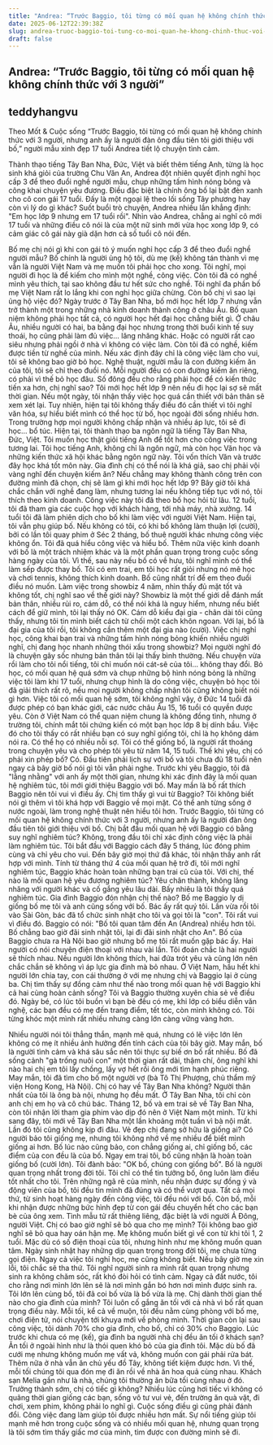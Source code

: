 ```yaml
---
title: "Andrea: “Trước Baggio, tôi từng có mối quan hệ không chính thức với 3 người”"
date: 2025-06-12T22:39:38Z
slug: andrea-truoc-baggio-toi-tung-co-moi-quan-he-khong-chinh-thuc-voi-3-nguoi
draft: false
---
```


## Andrea: “Trước Baggio, tôi từng có mối quan hệ không chính thức với 3 người”

## teddyhangvu

Theo Mốt & Cuộc sống
“Trước Baggio, tôi từng có mối quan hệ không chính thức với 3 người, nhưng anh ấy là người đàn ông đầu tiên tôi giới thiệu với bố,” người mẫu xinh đẹp 17 tuổi Andrea tiết lộ chuyện tình cảm.

Thành thạo tiếng Tây Ban Nha, Đức, Việt và biết thêm tiếng Anh, từng là học sinh khá giỏi của trường Chu Văn An, Andrea đột nhiên quyết định nghỉ học cấp 3 để theo đuổi nghề người mẫu, chụp những tấm hình nóng bỏng và công khai chuyện yêu đương. Điều đặc biệt là chính ông bố lại bật đèn xanh cho cô con gái 17 tuổi. Đấy là một ngoại lệ theo lối sống Tây phương hay còn vì lý do gì khác?
Suốt buổi trò chuyện, Andrea nhiều lần khẳng định: "Em học lớp 9 nhưng em 17 tuổi rồi". Nhìn vào Andrea, chẳng ai nghĩ cô mới 17 tuổi và những điều cô nói là của một nữ sinh mới vừa học xong lớp 9, có cảm giác cô gái này già dặn hơn cả số tuổi cô nói đến.

Bố mẹ chị nói gì khi con gái tỏ ý muốn nghỉ học cấp 3 để theo đuổi nghề người mẫu?
Bố chính là người ủng hộ tôi, dù mẹ (kế) không tán thành vì mẹ vẫn là người Việt Nam và mẹ muốn tôi phải học cho xong. Tôi nghĩ, mọi người đi học là để kiếm cho mình một nghề, công việc. Còn tôi đã có nghề mình yêu thích, tại sao không đầu tư hết sức cho nghề.
Tôi nghĩ đa phần bố mẹ Việt Nam rất lo lắng khi con nghỉ học giữa chừng. Còn bố chị vì sao lại ủng hộ việc đó?
Ngày trước ở Tây Ban Nha, bố mới học hết lớp 7 nhưng vẫn trở thành một trong những nhà kinh doanh thành công ở châu Âu. Bố quan niệm không phải học tất cả, có người học hết đại học chẳng biết gì. Ở châu Âu, nhiều người có hai, ba bằng đại học nhưng trong thời buổi kinh tế suy thoái, họ cũng phải làm đủ việc... lăng nhăng khác. Hoặc có người rất cao siêu nhưng phải ngồi ở nhà vì không có việc làm. Còn tôi đã có nghề, kiếm được tiền từ nghề của mình. Nếu xác định đây chỉ là công việc làm cho vui, tôi sẽ không bao giờ bỏ học. Nghệ thuật, người mẫu là con đường kiếm ăn của tôi, tôi sẽ chỉ theo đuổi nó.
Mỗi người đều có con đường kiếm ăn riêng, có phải vì thế bỏ học đâu. Số đông đều cho rằng phải học để có kiến thức tiến xa hơn, chị nghĩ sao?
Tôi mới học hết lớp 9 nên nếu đi học lại sợ sẽ mất thời gian. Nếu một ngày, tôi nhận thấy việc học quá cần thiết với bản thân sẽ xem xét lại. Tuy nhiên, hiện tại tôi không thấy điều đó cần thiết vì tôi nghĩ văn hóa, sự hiểu biết mình có thể học từ bố, học ngoài đời sống nhiều hơn. Trong trường hợp mọi người không chấp nhận và nhiều áp lực, tôi sẽ đi học... bổ túc.
Hiện tại, tôi thành thạo ba ngôn ngữ là tiếng Tây Ban Nha, Đức, Việt. Tôi muốn học thật giỏi tiếng Anh để tốt hơn cho công việc trong tương lai. Tôi học tiếng Anh, không chỉ là ngôn ngữ, mà còn học Văn học và những kiến thức xã hội khác bằng ngôn ngữ này. Tôi vốn thích Văn và trước đây học khá tốt môn này.
Gia đình chị có thể nói là khá giả, sao chị phải vội vàng nghĩ đến chuyện kiếm ăn? Nếu chẳng may không thành công trên con đường mình đã chọn, chị sẽ làm gì khi mới học hết lớp 9?
Bây giờ tôi khá chắc chắn với nghề đang làm, nhưng tương lai nếu không tiếp tục với nó, tôi thích theo kinh doanh. Công việc này tôi đã theo bố học hỏi từ lâu. 12 tuổi, tôi đã tham gia các cuộc họp với khách hàng, tới nhà máy, nhà xưởng. 14 tuổi tôi đã làm phiên dịch cho bố khi làm việc với người Việt Nam.
Hiện tại, tôi vẫn phụ giúp bố. Nếu không có tôi, có khi bố không làm thuận lợi (cười), bởi có lần tôi quay phim ở Séc 2 tháng, bố thuê người khác nhưng công việc không ổn. Tôi đã quá hiểu công việc và hiểu bố. Thêm nữa việc kinh doanh với bố là một trách nhiệm khác và là một phần quan trọng trong cuộc sống hàng ngày của tôi. Vì thế, sau này nếu bố có về hưu, tôi nghĩ mình có thể làm sếp được thay bố.
Tôi có em trai, em tôi học rất giỏi nhưng nó mê học và chơi tennis, không thích kinh doanh. Bố cũng nhất trí để em theo đuổi điều nó muốn.
Làm việc trong showbiz 4 năm, nhìn thấy đủ mặt tốt và không tốt, chị nghĩ sao về thế giới này?
Showbiz là một thế giới dễ đánh mất bản thân, nhiều rủi ro, cám dỗ, có thể nói khá là nguy hiểm, nhưng nếu biết cách để giữ mình, tôi lại thấy nó OK.
Cám dỗ kiểu đại gia - chân dài tôi cũng thấy, nhưng tôi tin mình biết cách từ chối một cách khôn ngoan. Với lại, bố là đại gia của tôi rồi, tôi không cần thêm một đại gia nào (cười).
Việc chị nghỉ học, công khai bạn trai và những tấm hình nóng bỏng khiến nhiều người nghĩ, chị đang học nhanh những thói xấu trong showbiz?
Mọi người nghĩ đó là chuyện gây sốc nhưng bản thân tôi lại thấy bình thường. Nếu chuyện vừa rồi làm cho tôi nổi tiếng, tôi chỉ muốn nói cát-sê của tôi... không thay đổi.
Bỏ học, có mối quan hệ quá sớm và chụp những bộ hình nóng bỏng là những việc tôi làm khi 17 tuổi, nhưng chụp hình là do công việc, chuyện bỏ học tôi đã giải thích rất rõ, nếu mọi người không chấp nhận tôi cũng không biết nói gì hơn. Việc tôi có mối quan hệ sớm, tôi không nghĩ vậy, ở Đức 14 tuổi đã được phép có bạn khác giới, các nước châu Âu 15, 16 tuổi có quyền được yêu. Còn ở Việt Nam có thể quan niệm chung là không đồng tình, nhưng ở trường tôi, chính mắt tôi chứng kiến có một bạn học lớp 8 bị dính bầu. Việc đó cho tôi thấy có rất nhiều bạn có suy nghĩ giống tôi, chỉ là họ không dám nói ra. Có thể họ có nhiều nỗi sợ. Tôi có thể giống bố, là người rất thoáng trong chuyện yêu và cho phép tôi yêu từ năm 14, 15 tuổi.
Thế khi yêu, chị có phải xin phép bố?
Có. Đầu tiên phải lịch sự với bố và tôi chưa đủ 18 tuổi nên ngay cả bây giờ bố nói gì tôi vẫn phải nghe. Trước khi yêu Baggio, tôi đã "lằng nhằng" với anh ấy một thời gian, nhưng khi xác định đây là mối quan hệ nghiêm túc, tôi mới giới thiệu Baggio với bố. May mắn là bố rất thích Baggio nên tôi vui vì điều ấy.
Chị tìm thấy gì vui từ Baggio?
Tôi không biết nói gì thêm vì tôi khá hợp với Baggio về mọi mặt. Có thể anh từng sống ở nước ngoài, làm trong nghệ thuật nên hiểu tôi hơn. Trước Baggio, tôi từng có mối quan hệ không chính thức với 3 người, nhưng anh ấy là người đàn ông đầu tiên tôi giới thiệu với bố.
Chị bắt đầu mối quan hệ với Baggio có bằng suy nghĩ nghiêm túc?
Không, trong đầu tôi chỉ xác định công việc là phải làm nghiêm túc. Tôi bắt đầu với Baggio cách đây 5 tháng, lúc đóng phim cùng và chỉ yêu cho vui. Đến bây giờ mọi thứ đã khác, tôi nhận thấy anh rất hợp với mình. Tính từ tháng thứ 4 của mối quan hệ trở đi, tôi mới nghĩ nghiêm túc, Baggio khác hoàn toàn những bạn trai cũ của tôi.
Với chị, thế nào là mối quan hệ yêu đương nghiêm túc?
Yêu chân thành, không lăng nhăng với người khác và cố gắng yêu lâu dài. Bấy nhiêu là tôi thấy quá nghiêm túc.
Gia đình Baggio đón nhận chị thế nào?
Bố mẹ Baggio ly dị giống bố mẹ tôi và anh cũng sống với bố. Bác ấy rất quý tôi. Lần vừa rồi tôi vào Sài Gòn, bác đã tổ chức sinh nhật cho tôi và gọi tôi là "con". Tôi rất vui vì điều đó. Baggio có nói: "Bố tôi quan tâm đến An (Andrea) nhiều hơn tôi. Bố chẳng bao giờ đãi sinh nhật tôi, lại đi đãi sinh nhật cho An".
Bố của Baggio chưa ra Hà Nội bao giờ nhưng bố mẹ tôi rất muốn gặp bác ấy. Hai người có nói chuyện điện thoại với nhau vài lần. Tôi đoán chắc là hai người sẽ thích nhau. Nếu người lớn không thích, hai đứa trót yêu và cũng lớn nên chắc chắn sẽ không vì áp lực gia đình mà bỏ nhau.
Ở Việt Nam, hầu hết khi người lớn chia tay, con cái thường ở với mẹ nhưng chị và Baggio lại ở cùng ba. Chị tìm thấy sự đồng cảm như thế nào trong mối quan hệ với Baggio khi cả hai cùng hoàn cảnh sống?
Tôi và Baggio thường xuyên chia sẻ về điều đó. Ngày bé, có lúc tôi buồn vì bạn bè đều có mẹ, khi lớp có biểu diễn văn nghệ, các bạn đều có mẹ đến trang điểm, tết tóc, còn mình không có. Tôi từng khóc một mình rất nhiều nhưng càng lớn càng vững vàng hơn.

Nhiều người nói tôi thẳng thắn, mạnh mẽ quá, nhưng có lẽ việc lớn lên không có mẹ ít nhiều ảnh hưởng đến tính cách của tôi bây giờ. May mắn, bố là người tình cảm và khá sâu sắc nên tôi thực sự biế ơn bố rất nhiều. Bố đã sống cảnh "gà trống nuôi con" một thời gian rất dài, thậm chí, ông nghĩ khi nào hai chị em tôi lấy chồng, lấy vợ hết rồi ông mới tìm hạnh phúc riêng. May mắn, tôi đã tìm cho bố một người vợ (bà Tô Thị Phượng, chủ thẩm mỹ viện Hong Kong, Hà Nội).
Chị có hay về Tây Ban Nha không?
Người thân nhất của tôi là ông bà nội, nhưng họ đều mất. Ở Tây Ban Nha, tôi chỉ còn anh chị em họ và cô chú bác. Tháng 12, bố và em trai sẽ về Tây Ban Nha, còn tôi nhận lời tham gia phim vào dịp đó nên ở Việt Nam một mình. Từ khi sang đây, tôi mới về Tây Ban Nha một lần khoảng một tuần vì bà nội mất. Lần đó tôi cũng không kịp đi đâu.
Vẻ đẹp chị đang sở hữu là giống ai?
Có người bảo tôi giống mẹ, nhưng tôi không nhớ về mẹ nhiều để biết mình giống ai hơn. Bố lúc nào cũng bảo, con chẳng giống ai, chỉ giống bố, các điểm của con đều là của bố. Ngay em trai tôi, bố cũng nhận là hoàn toàn giống bố (cười lớn). Tôi đành bảo: "OK bố, chúng con giống bố".
Bố là người quan trọng nhất trong đời tôi. Tôi chỉ có thể tin tưởng bố, ông luôn làm điều tốt nhất cho tôi. Trên những ngã rẽ của mình, nếu nhận được sự đồng ý và động viên của bố, tôi đều tin mình đã đúng và có thể vượt qua. Tất cả mọi thứ, từ sinh hoạt hàng ngày đến công việc, tôi đều nói với bố. Còn bố, mỗi khi nhận được những bức hình đẹp từ con gái đều chuyển hết cho các bạn bè của ông xem.
Tình mẫu tử rất thiêng liêng, đặc biệt là với người Á Đông, người Việt. Chị có bao giờ nghĩ sẽ bỏ qua cho mẹ mình?
Tôi không bao giờ nghĩ sẽ bỏ qua hay oán hận mẹ. Mẹ không muốn biết gì về con từ khi tôi 1, 2 tuổi. Mặc dù có số điện thoại của tôi, nhưng hình như mẹ không muốn quan tâm. Ngày sinh nhật hay những dịp quan trọng trong đời tôi, mẹ chưa từng gọi điện. Ngay cả việc tôi nghỉ học, mẹ cũng không biết.
Nếu bây giờ mẹ xin lỗi, tôi chắc sẽ tha thứ. Tôi nghĩ người sinh ra mình rất quan trọng nhưng sinh ra không chăm sóc, rất khó đòi hỏi có tình cảm. Ngay cả đất nước, tôi cho rằng nơi mình lớn lên sẽ là nơi mình gắn bó hơn nơi mình được sinh ra. Tôi lớn lên cùng bố, tôi đã coi bố vừa là bố vừa là mẹ.
Chị dành thời gian thế nào cho gia đình của mình?
Tôi luôn cố gắng ăn tối với cả nhà vì bố rất quan trọng điều này. Mỗi tối, kể cả về muộn, tôi đều nằm cùng phòng với bố mẹ, chơi điện tử, nói chuyện tới khuya mới về phòng mình. Thời gian còn lại sau công việc, tôi dành 70% cho gia đình, cho bố, chỉ có 30% cho Baggio.
Lúc trước khi chưa có mẹ (kế), gia đình ba người nhà chị đều ăn tối ở khách sạn?
Ăn tối ở ngoài hình như là thói quen khó bỏ của gia đình tôi. Mặc dù bố đã cưới mẹ nhưng không muốn mẹ vất vả, không muốn con gái phải rửa bát. Thêm nữa ở nhà vẫn ăn chủ yếu đồ Tây, không tiết kiệm được hơn. Vì thế, mỗi tối chúng tôi qua đón mẹ đi ăn rồi về nhà ăn hoa quả cùng nhau. Khách sạn Melia gần như là nhà, chúng tôi thường ăn bữa tối cùng nhau ở đó.
Trưởng thành sớm, chị có tiếc gì không?
Nhiều lúc cũng hơi tiếc vì không có quãng thời gian giống các bạn, sống vô tư vui vẻ, đến trường ăn quà vặt, đi chơi, xem phim, không phải lo nghĩ gì. Cuộc sống điều gì cũng phải đánh đổi. Công việc đang làm giúp tôi được nhiều hơn mất. Sự nổi tiếng giúp tôi mạnh mẽ hơn trong cuộc sống và có nhiều mối quan hệ, nhưng quan trọng là tôi sớm tìm thấy giấc mơ của mình, tìm được con đường mình sẽ đi.